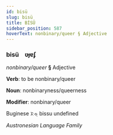```yaml
---
id: bisü
slug: bisü
title: BİSÜ
sidebar_position: 587
hoverText: nonbinary/queer § Adjective
---
```


### bisü&emsp;<span kind="abugida">ʋɟɐʄ</span>

*nonbinary/queer* **§** Adjective

**Verb**: to be nonbinary/queer

**Noun**: nonbinaryness/queerness

**Modifier**: nonbinary/queer

Buginese ᨅᨗᨔᨘ bissu undefined

*Austronesian Language Family*